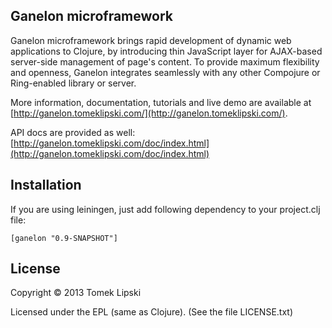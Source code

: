 Ganelon microframework
-----------------
Ganelon microframework brings rapid development of dynamic web applications to Clojure, by introducing thin JavaScript
layer for AJAX-based server-side management of page's content. To provide maximum flexibility and openness, Ganelon integrates
seamlessly with any other Compojure or Ring-enabled library or server.

More information, documentation, tutorials and live demo are available at [http://ganelon.tomeklipski.com/](http://ganelon.tomeklipski.com/).

API docs are provided as well: [http://ganelon.tomeklipski.com/doc/index.html](http://ganelon.tomeklipski.com/doc/index.html)

Installation
-----------------------
If you are using leiningen, just add following dependency to your project.clj file:

    [ganelon "0.9-SNAPSHOT"]

License
-----------------------
Copyright © 2013 Tomek Lipski

Licensed under the EPL (same as Clojure). (See the file LICENSE.txt)
